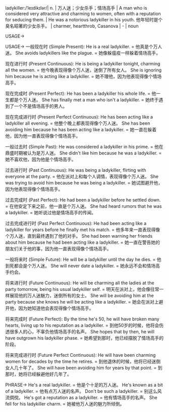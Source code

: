 ladykiller:/ˈleɪdikɪlər/| n. |  万人迷；少女杀手；情场高手 | A man who is considered very attractive and charming to women, often with a reputation for seducing them. | He was a notorious ladykiller in his youth. 他年轻时是个臭名昭著的少女杀手。 |  charmer, heartthrob, Casanova |  - | noun


USAGE->

USAGE->
一般现在时 (Simple Present):
He is a real ladykiller. = 他真是个万人迷。
She avoids ladykillers like the plague. = 她像躲瘟疫一样躲着情场高手。

现在进行时 (Present Continuous):
He is being a ladykiller tonight, charming all the women. = 他今晚表现得像个万人迷，迷倒了所有女人。
She is ignoring him because he is acting like a ladykiller. = 她不理他，因为他表现得像个情场高手。

现在完成时 (Present Perfect):
He has been a ladykiller his whole life. = 他一生都是个万人迷。
She has finally met a man who isn't a ladykiller. = 她终于遇到了一个不是情场高手的男人。

现在完成进行时 (Present Perfect Continuous):
He has been acting like a ladykiller all evening. = 他整个晚上都表现得像个万人迷。
She has been avoiding him because he has been acting like a ladykiller. = 她一直在躲着他，因为他一直表现得像个情场高手。

一般过去时 (Simple Past):
He was considered a ladykiller in his prime. = 他在鼎盛时期被认为是万人迷。
She didn't like him because he was a ladykiller. = 她不喜欢他，因为他是个情场高手。

过去进行时 (Past Continuous):
He was being a ladykiller, flirting with everyone at the party. = 他在派对上和每个人调情，表现得像个万人迷。
She was trying to avoid him because he was being a ladykiller. = 她试图避开他，因为他表现得像个情场高手。


过去完成时 (Past Perfect):
He had been a ladykiller before he settled down. = 在他安定下来之前，他一直是个万人迷。
She had heard rumors that he was a ladykiller. = 她听说过他是情场高手的传闻。

过去完成进行时 (Past Perfect Continuous):
He had been acting like a ladykiller for years before he finally met his match. = 他多年来一直表现得像个万人迷，直到最终遇到了他的对手。
She had been warning her friends about him because he had been acting like a ladykiller. = 她一直在警告她的朋友们关于他的事，因为他一直表现得像个情场高手。

一般将来时 (Simple Future):
He will be a ladykiller until the day he dies. = 他到死都会是个万人迷。
She will never date a ladykiller. = 她永远不会和情场高手约会。


将来进行时 (Future Continuous):
He will be charming all the ladies at the party tomorrow, being his usual ladykiller self. = 明天在派对上，他会像往常一样展现他的万人迷魅力，迷倒所有的女士。
She will be avoiding him at the party because she knows he will be acting like a ladykiller. = 她会在派对上避开他，因为她知道他会表现得像个情场高手。

将来完成时 (Future Perfect):
By the time he's 50, he will have broken many hearts, living up to his reputation as a ladykiller. = 到他50岁的时候，他将会伤透很多人的心，不辜负他情场高手的名声。
She hopes that by then, he will have outgrown his ladykiller phase. = 她希望到那时，他已经摆脱了情场高手的阶段。

将来完成进行时 (Future Perfect Continuous):
He will have been charming women for decades by the time he retires. = 到他退休的时候，他将已经迷倒女人几十年了。
She will have been avoiding him for years by that point. = 到那时，她将已经躲避他好几年了。



PHRASE->
He's a real ladykiller. = 他是个十足的万人迷。
He's known as a bit of a ladykiller. = 他有点万人迷的名声。
Don't be such a ladykiller. = 别这么风流倜傥。
He's got a reputation as a ladykiller. = 他有情场高手的名声。
She fell for his ladykiller charm. = 她被他万人迷的魅力所倾倒。
